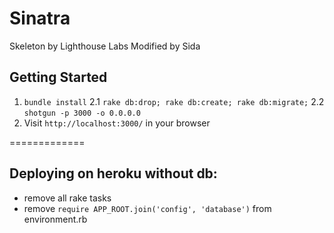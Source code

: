 Sinatra
=============

Skeleton by Lighthouse Labs
Modified by Sida

## Getting Started

1. `bundle install`
2.1 `rake db:drop; rake db:create; rake db:migrate;`
2.2 `shotgun -p 3000 -o 0.0.0.0`
3. Visit `http://localhost:3000/` in your browser

=============

## Deploying on heroku without db:

- remove all rake tasks
- remove `require APP_ROOT.join('config', 'database')` from environment.rb